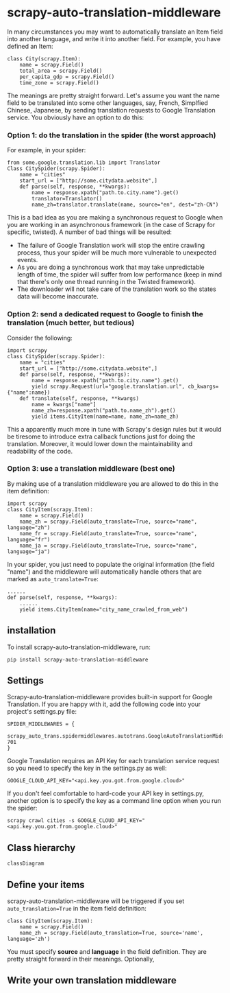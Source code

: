 # scrapy-auto-translation-middleware

In many circumstances you may want to automatically translate an Item field into another language, and write it into another field. For example, you have defined an Item:

    class City(scrapy.Item):
	    name = scrapy.Field()
	    total_area = scrapy.Field()
	    per_capita_gdp = scrapy.Field()
	    time_zone = scrapy.Field()

The meanings are pretty straight forward. Let's assume you want the name field to be translated into some other languages, say, French, Simplfied Chinese, Japanese, by sending translation requests to Google Translation service. You obviously have an option to do this:
### Option 1:  do the translation in the spider (the worst approach)
For example, in your spider:

    from some.google.translation.lib import Translator
    Class CitySpider(scrapy.Spider):
	    name = "cities"
	    start_url = ["http://some.citydata.website",]
	    def parse(self, response, **kwargs):
		    name = response.xpath("path.to.city.name").get()
		    translator=Translator()
		    name_zh=translator.translate(name, source="en", dest="zh-CN")
This is a bad idea as you are making a synchronous request to Google when you are working in an asynchronous framework (in the case of Scrapy for specific, twisted).  A number of bad things will be resulted:
* The failure of Google Translation work will stop the entire crawling process, thus your spider will be much more vulnerable to unexpected events.
* As you are doing a synchronous work that may take unpredictable length of time, the spider will suffer from low performance (keep in mind that there's only one thread running in the Twisted framework).
* The downloader will not take care of the translation work so the states data will become inaccurate.
### Option 2: send a dedicated request to Google to finish the translation (much better, but tedious)
Consider the following:

    import scrapy
    class CitySpider(scrapy.Spider):
	    name = "cities"
	    start_url = ["http://some.citydata.website",]
	    def parse(self, response, **kwargs):
		    name = response.xpath("path.to.city.name").get()
		    yield scrapy.Request(url="google.translation.url", cb_kwargs={"name":name})
		def translate(self, response, **kwargs)
		    name = kwargs["name"]
		    name_zh=response.xpath("path.to.name_zh").get()
		    yield items.CityItem(name=name, name_zh=name_zh)
This a apparently much more in tune with Scrapy's design rules but it would be tiresome to introduce extra callback functions just for doing the  translation. Moreover, it would lower down the maintainability and readability of the code.
### Option 3: use a translation middleware (best one)
 By making use of a translation middleware you are allowed to do this in the item definition:
 
    import scrapy
    class CityItem(scrapy.Item):
	    name = scrapy.Field()
	    name_zh = scrapy.Field(auto_translate=True, source="name", language="zh")
	    name_fr = scrapy.Field(auto_translate=True, source="name", language="fr") 
	    name_ja = scrapy.Field(auto_translate=True, source="name", language="ja")
	    
In your spider, you just need to populate the original information (the field "name") and the middleware will automatically handle others that are marked as `auto_translate=True`:
     
    ......
    def parse(self, response, **kwargs):
	    ......
	    yield items.CityItem(name="city_name_crawled_from_web")
## installation
To install scrapy-auto-translation-middleware, run:

    pip install scrapy-auto-translation-middleware
## Settings
Scrapy-auto-translation-middleware provides built-in support for Google Translation. If you are happy with it, add the following code into your project's settings.py file:

    SPIDER_MIDDLEWARES = {
        scrapy_auto_trans.spidermiddlewares.autotrans.GoogleAutoTranslationMiddleware': 701
    }
Google Translation requires an API Key for each translation service request so you need to specify the key in the settings.py as well:

    GOOGLE_CLOUD_API_KEY="<api.key.you.got.from.google.cloud>"
If you don't feel comfortable to hard-code your API key in settings.py, another option is to specify the key as a command line option when you run the spider:

    scrapy crawl cities -s GOOGLE_CLOUD_API_KEY="<api.key.you.got.from.google.cloud>"
## Class hierarchy

```mermaid
classDiagram

```

## Define your items
scrapy-auto-translation-middleware will be triggered if you set `auto_translation=True` in the item field definition:

    class CityItem(scrapy.Item):
        name = scrapy.Field()
        name_zh = scrapy.Field(auto_translation=True, source='name', language='zh')
You must specify **source** and **language** in the field definition. They are pretty straight forward in their meanings.
Optionally,         


## Write your own translation middleware

 

<!--stackedit_data:
eyJoaXN0b3J5IjpbNjk0MzAxMzksODAwMTI5ODQ2LC0xMzQxMj
kzODkzLC0xNjU0ODY2NTYzLDE3Mzk2MDU3MTcsLTEyMzgxOTE0
MjksNjY5ODk3NTQsMTcyMTQzMzkwMCwxNDI3NzY0OTQyLDE1ND
g1ODE3NDIsLTY4NDA3NTQ2OSw2MTYyNDE4NzksNTYwOTA0NTks
LTIwMjY5OTc1ODUsLTIzMDA5MTg0NywtMTE4MjMxNTk5OSwtOD
k5MDkyMzg4LDEwMDU5MTkzODIsLTE0NjMwNjc4MjksNzAzNTMy
N119
-->